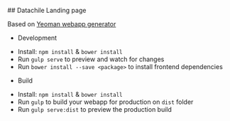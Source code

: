 ## Datachile Landing page

Based on [Yeoman webapp generator](https://github.com/yeoman/generator-webapp)

* Development

- Install: `npm install` & `bower install`
- Run `gulp serve` to preview and watch for changes
- Run `bower install --save <package>` to install frontend dependencies

* Build
- Install: `npm install` & `bower install`
- Run `gulp` to build your webapp for production on `dist` folder
- Run `gulp serve:dist` to preview the production build

